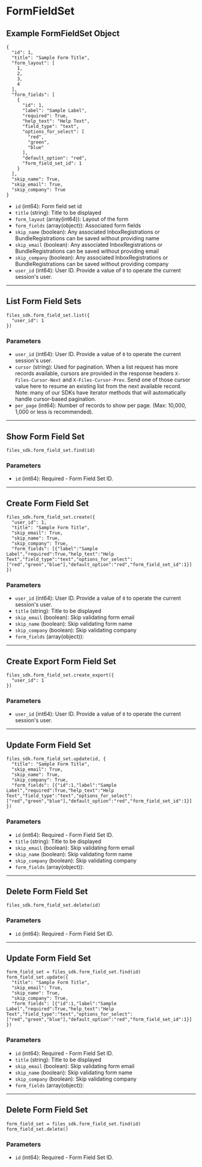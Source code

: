# FormFieldSet

## Example FormFieldSet Object

```
{
  "id": 1,
  "title": "Sample Form Title",
  "form_layout": [
    1,
    2,
    3,
    4
  ],
  "form_fields": [
    {
      "id": 1,
      "label": "Sample Label",
      "required": True,
      "help_text": "Help Text",
      "field_type": "text",
      "options_for_select": [
        "red",
        "green",
        "blue"
      ],
      "default_option": "red",
      "form_field_set_id": 1
    }
  ],
  "skip_name": True,
  "skip_email": True,
  "skip_company": True
}
```

* `id` (int64): Form field set id
* `title` (string): Title to be displayed
* `form_layout` (array(int64)): Layout of the form
* `form_fields` (array(object)): Associated form fields
* `skip_name` (boolean): Any associated InboxRegistrations or BundleRegistrations can be saved without providing name
* `skip_email` (boolean): Any associated InboxRegistrations or BundleRegistrations can be saved without providing email
* `skip_company` (boolean): Any associated InboxRegistrations or BundleRegistrations can be saved without providing company
* `user_id` (int64): User ID.  Provide a value of `0` to operate the current session's user.


---

## List Form Field Sets

```
files_sdk.form_field_set.list({
  "user_id": 1
})
```

### Parameters

* `user_id` (int64): User ID.  Provide a value of `0` to operate the current session's user.
* `cursor` (string): Used for pagination.  When a list request has more records available, cursors are provided in the response headers `X-Files-Cursor-Next` and `X-Files-Cursor-Prev`.  Send one of those cursor value here to resume an existing list from the next available record.  Note: many of our SDKs have iterator methods that will automatically handle cursor-based pagination.
* `per_page` (int64): Number of records to show per page.  (Max: 10,000, 1,000 or less is recommended).


---

## Show Form Field Set

```
files_sdk.form_field_set.find(id)
```

### Parameters

* `id` (int64): Required - Form Field Set ID.


---

## Create Form Field Set

```
files_sdk.form_field_set.create({
  "user_id": 1,
  "title": "Sample Form Title",
  "skip_email": True,
  "skip_name": True,
  "skip_company": True,
  "form_fields": [{"label":"Sample Label","required":True,"help_text":"Help Text","field_type":"text","options_for_select":["red","green","blue"],"default_option":"red","form_field_set_id":1}]
})
```

### Parameters

* `user_id` (int64): User ID.  Provide a value of `0` to operate the current session's user.
* `title` (string): Title to be displayed
* `skip_email` (boolean): Skip validating form email
* `skip_name` (boolean): Skip validating form name
* `skip_company` (boolean): Skip validating company
* `form_fields` (array(object)): 


---

## Create Export Form Field Set

```
files_sdk.form_field_set.create_export({
  "user_id": 1
})
```

### Parameters

* `user_id` (int64): User ID.  Provide a value of `0` to operate the current session's user.


---

## Update Form Field Set

```
files_sdk.form_field_set.update(id, {
  "title": "Sample Form Title",
  "skip_email": True,
  "skip_name": True,
  "skip_company": True,
  "form_fields": [{"id":1,"label":"Sample Label","required":True,"help_text":"Help Text","field_type":"text","options_for_select":["red","green","blue"],"default_option":"red","form_field_set_id":1}]
})
```

### Parameters

* `id` (int64): Required - Form Field Set ID.
* `title` (string): Title to be displayed
* `skip_email` (boolean): Skip validating form email
* `skip_name` (boolean): Skip validating form name
* `skip_company` (boolean): Skip validating company
* `form_fields` (array(object)): 


---

## Delete Form Field Set

```
files_sdk.form_field_set.delete(id)
```

### Parameters

* `id` (int64): Required - Form Field Set ID.


---

## Update Form Field Set

```
form_field_set = files_sdk.form_field_set.find(id)
form_field_set.update({
  "title": "Sample Form Title",
  "skip_email": True,
  "skip_name": True,
  "skip_company": True,
  "form_fields": [{"id":1,"label":"Sample Label","required":True,"help_text":"Help Text","field_type":"text","options_for_select":["red","green","blue"],"default_option":"red","form_field_set_id":1}]
})
```

### Parameters

* `id` (int64): Required - Form Field Set ID.
* `title` (string): Title to be displayed
* `skip_email` (boolean): Skip validating form email
* `skip_name` (boolean): Skip validating form name
* `skip_company` (boolean): Skip validating company
* `form_fields` (array(object)): 


---

## Delete Form Field Set

```
form_field_set = files_sdk.form_field_set.find(id)
form_field_set.delete()
```

### Parameters

* `id` (int64): Required - Form Field Set ID.
